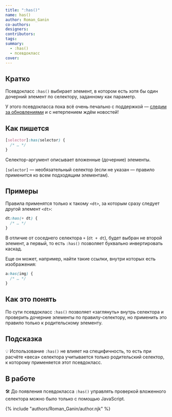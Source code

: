 ```yaml
---
title: ":has()"
name: has()
author: Roman_Ganin
co-authors:
designers:
contributors:
tags:
summary:
  - :has()
  - псевдокласс
cover: 
---
```


## Кратко

Псевдокласс `:has()` выбирает элемент, в котором есть хотя бы один дочерний элемент по селектору, заданному как параметр.

У этого псевдокласса пока всё очень печально с поддержкой — [следим за обновлениями](https://caniuse.com/css-has) и с нетерпением ждём новостей!

## Как пишется

```css
[selector]:has(selector) {
  /* … */
}
```
Селектор-аргумент описывает вложенные (дочерние) элементы.

`[selector]` — необязательный селектор (если не указан — правило применится ко всем подходящим элементам).

## Примеры

Правила применятся только к такому `<dt>`, за которым сразу следует другой элемент `<dt>`:

```css
dt:has(+ dt) {
  /* … */
}
```

В отличие от соседнего селектора `+` (`dt + dt`), будет выбран не второй элемент, а первый, то есть `:has()` позволяет буквально инвертировать каскад.

Еще он может, например, найти такие ссылки, внутри которых есть изображения:

```css
a:has(img) {
  /* … */
}
```

## Как это понять

По сути псевдокласс `:has()` позволяет «заглянуть» внутрь селектора и проверить дочерние элементы по правилу-селектору, но применить это правило только к родительскому элементу.

## Подсказка

💡 Использование `:has()` не влияет на специфичность, то есть при расчёте «веса» селектора учитывается только родительский селектор, к которому применяется этот псевдокласс.

## В работе

🛠 До появления псевдокласса `:has()` управлять проверкой вложенного селектора можно было только с помощью JavaScript.

{% include "authors/Roman_Ganin/author.njk" %}
